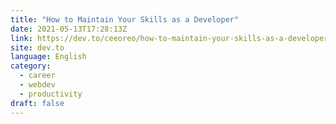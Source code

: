 ```yaml
---
title: "How to Maintain Your Skills as a Developer"
date: 2021-05-13T17:28:13Z
link: https://dev.to/ceeoreo/how-to-maintain-your-skills-as-a-developer-1e4e?utm_medium=RSS&utm_source=news.12bit.vn
site: dev.to
language: English
category:
  - career
  - webdev
  - productivity
draft: false
---
```

